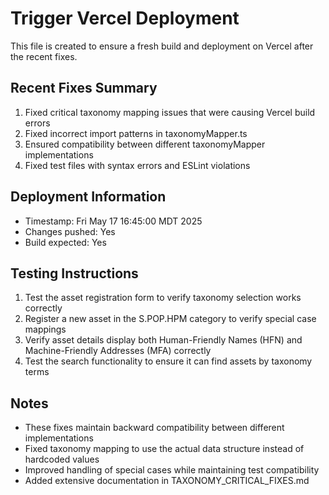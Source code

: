 # Trigger Vercel Deployment

This file is created to ensure a fresh build and deployment on Vercel after the recent fixes.

## Recent Fixes Summary
1. Fixed critical taxonomy mapping issues that were causing Vercel build errors
2. Fixed incorrect import patterns in taxonomyMapper.ts 
3. Ensured compatibility between different taxonomyMapper implementations
4. Fixed test files with syntax errors and ESLint violations

## Deployment Information
- Timestamp: Fri May 17 16:45:00 MDT 2025
- Changes pushed: Yes
- Build expected: Yes

## Testing Instructions
1. Test the asset registration form to verify taxonomy selection works correctly
2. Register a new asset in the S.POP.HPM category to verify special case mappings
3. Verify asset details display both Human-Friendly Names (HFN) and Machine-Friendly Addresses (MFA) correctly
4. Test the search functionality to ensure it can find assets by taxonomy terms

## Notes
- These fixes maintain backward compatibility between different implementations
- Fixed taxonomy mapping to use the actual data structure instead of hardcoded values
- Improved handling of special cases while maintaining test compatibility
- Added extensive documentation in TAXONOMY_CRITICAL_FIXES.md
